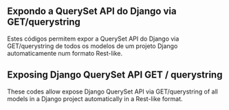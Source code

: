 ## Expondo a QuerySet API do Django via GET/querystring ##

Estes códigos permitem expor a QuerySet API do Django via GET/querystring de todos os modelos de um projeto Django automaticamente num formato Rest-like.


## Exposing Django QuerySet API GET / querystring ## 

These codes allow expose Django QuerySet API via GET/querystring of all models in a Django project automatically in a Rest-like format.